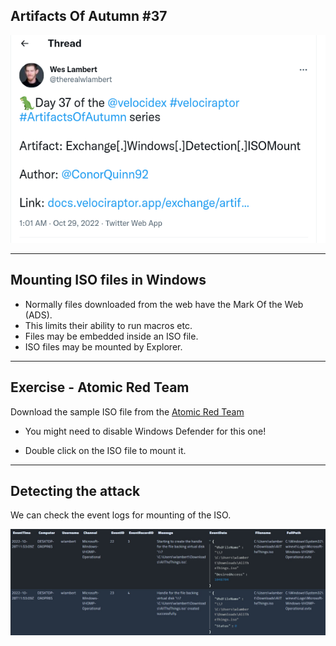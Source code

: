 <!-- .slide: class="title" -->
## Artifacts Of Autumn #37

<a href="https://twitter.com/therealwlambert/status/1586010158848622592" target="_blank">
 <img src="tweet.png">
</a>

---

<!-- .slide: class="content" -->

## Mounting ISO files in Windows

* Normally files downloaded from the web have the Mark Of the Web (ADS).
* This limits their ability to run macros etc.
* Files may be embedded inside an ISO file.
* ISO files may be mounted by Explorer.

---

<!-- .slide: class="content" -->
## Exercise - Atomic Red Team

Download the sample ISO file from the [Atomic Red Team](https://github.com/redcanaryco/atomic-red-team/blob/master/atomics/T1553.005/T1553.005.md#atomic-test-4---execute-lnk-file-from-iso)

* You might need to disable Windows Defender for this one!

* Double click on the ISO file to mount it.

---

<!-- .slide: class="content" -->
## Detecting the attack

We can check the event logs for mounting of the ISO.

![](artifact.jpeg)
